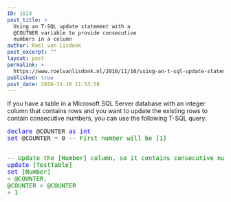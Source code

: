 ```yaml
---
ID: 1824
post_title: >
  Using an T-SQL update statement with a
  @COUTNER variable to provide consecutive
  numbers in a column
author: Roel van Lisdonk
post_excerpt: ""
layout: post
permalink: >
  https://www.roelvanlisdonk.nl/2010/11/10/using-an-t-sql-update-statement-with-a-coutner-variable-to-provide-consecutive-numbers-in-a-column/
published: true
post_date: 2010-11-10 11:53:58
---
```

<p>If you have a table in a Microsoft SQL Server database with an integer column that contains rows and you want to update the existing rows to&#160; contain consecutive numbers, you can use the following T-SQL query:</p> <a href="http://11011.net/software/vspaste"></a>  <pre class="code"><span style="color: blue">declare </span>@COUNTER <span style="color: blue">as int
set </span>@COUNTER <span style="color: gray">= </span>0 <span style="color: green">-- First number will be [1] 

-- Update the [Number] column, so it contains consecutive numbers
</span><span style="color: blue">update        </span>[TestTable]
<span style="color: blue">set            </span>[Number] <span style="color: gray">= </span>@COUNTER<span style="color: gray">, </span>@COUNTER <span style="color: gray">= </span>@COUNTER <span style="color: gray">+ </span>1</pre>
<a href="http://11011.net/software/vspaste"></a>